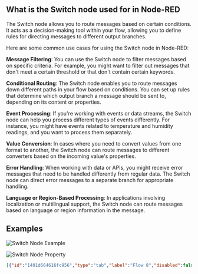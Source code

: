 ## What is the Switch node used for in Node-RED

The Switch node allows you to route messages based on certain conditions. It acts as a decision-making tool within your flow, allowing you to define rules for directing messages to different output branches. 

Here are some common use cases for using the Switch node in Node-RED:

**Message Filtering**: You can use the Switch node to filter messages based on specific criteria. For example, you might want to filter out messages that don't meet a certain threshold or that don't contain certain keywords.

**Conditional Routing**: The Switch node enables you to route messages down different paths in your flow based on conditions. You can set up rules that determine which output branch a message should be sent to, depending on its content or properties.

**Event Processing**: If you're working with events or data streams, the Switch node can help you process different types of events differently. For instance, you might have events related to temperature and humidity readings, and you want to process them separately.

**Value Conversion**: In cases where you need to convert values from one format to another, the Switch node can route messages to different converters based on the incoming value's properties.

**Error Handling**: When working with data or APIs, you might receive error messages that need to be handled differently from regular data. The Switch node can direct error messages to a separate branch for appropriate handling.

**Language or Region-Based Processing**: In applications involving localization or multilingual support, the Switch node can route messages based on language or region information in the message.

## Examples

![Switch Node Example](./images/switch-example-2.png)

![Switch Node Property](./images/switch-example.png)

```json
[{"id":"1401d664616fc956","type":"tab","label":"Flow 8","disabled":false,"info":"","env":[]},{"id":"inject-node","type":"inject","z":"1401d664616fc956","name":"Simulate Temperature Data","props":[{"p":"payload"},{"p":"topic","vt":"str"}],"repeat":"","crontab":"","once":false,"onceDelay":0.1,"topic":"","payload":"{\"sensorType\": \"temperature\", \"value\": 28}","payloadType":"json","x":190,"y":200,"wires":[["temperature-route-node"]]},{"id":"temperature-route-node","type":"switch","z":"1401d664616fc956","name":"Temperature Routing","property":"payload.value","propertyType":"msg","rules":[{"t":"lt","v":"25","vt":"num"},{"t":"gte","v":"25","vt":"num"}],"checkall":"true","outputs":2,"x":470,"y":200,"wires":[["below-25-node"],["above-25-node"]]},{"id":"below-25-node","type":"debug","z":"1401d664616fc956","name":"Below 25°C","active":true,"tosidebar":true,"console":false,"tostatus":false,"complete":"payload","targetType":"msg","statusVal":"","statusType":"auto","x":680,"y":160,"wires":[]},{"id":"above-25-node","type":"debug","z":"1401d664616fc956","name":"Above 25°C","active":true,"tosidebar":true,"console":false,"tostatus":false,"complete":"payload","targetType":"msg","x":680,"y":240,"wires":[]}]
```
